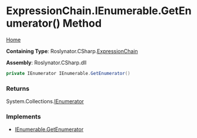 <a name="_top"></a>

# ExpressionChain\.IEnumerable\.GetEnumerator\(\) Method

[Home](../../../../README.md#_top)

**Containing Type**: Roslynator\.CSharp\.[ExpressionChain](../README.md#_top)

**Assembly**: Roslynator\.CSharp\.dll

```csharp
private IEnumerator IEnumerable.GetEnumerator()
```

### Returns

System\.Collections\.[IEnumerator](https://docs.microsoft.com/en-us/dotnet/api/system.collections.ienumerator)

### Implements

* [IEnumerable.GetEnumerator](https://docs.microsoft.com/en-us/dotnet/api/system.collections.ienumerable.getenumerator)
